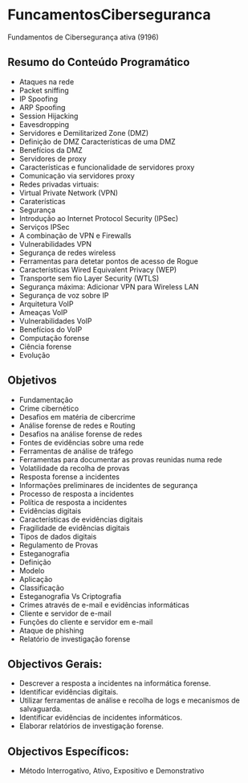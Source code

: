 # FuncamentosCiberseguranca
Fundamentos de Cibersegurança ativa (9196)


## Resumo do Conteúdo Programático
* Ataques na rede
* Packet sniffing
* IP Spoofing
* ARP Spoofing
* Session Hijacking
* Eavesdropping
* Servidores e Demilitarized Zone (DMZ)
* Definição de DMZ Características de uma DMZ
* Benefícios da DMZ
* Servidores de proxy
* Características e funcionalidade de servidores proxy
* Comunicação via servidores proxy
* Redes privadas virtuais:
* Virtual Private Network (VPN)
* Caraterísticas
* Segurança
* Introdução ao Internet Protocol Security (IPSec)
* Serviços IPSec
* A combinação de VPN e Firewalls
* Vulnerabilidades VPN
* Segurança de redes wireless
* Ferramentas para detetar pontos de acesso de Rogue
* Características Wired Equivalent Privacy (WEP)
* Transporte sem fio Layer Security (WTLS)
* Segurança máxima: Adicionar VPN para Wireless LAN
* Segurança de voz sobre IP
* Arquitetura VoIP
* Ameaças VoIP
* Vulnerabilidades VoIP
* Benefícios do VoIP
* Computação forense
* Ciência forense
* Evolução

## Objetivos
* Fundamentação
* Crime cibernético
* Desafios em matéria de cibercrime
* Análise forense de redes e Routing
* Desafios na análise forense de redes
* Fontes de evidências sobre uma rede
* Ferramentas de análise de tráfego
* Ferramentas para documentar as provas reunidas numa rede
* Volatilidade da recolha de provas
* Resposta forense a incidentes
* Informações preliminares de incidentes de segurança
* Processo de resposta a incidentes
* Política de resposta a incidentes
* Evidências digitais
* Características de evidências digitais
* Fragilidade de evidências digitais
* Tipos de dados digitais
* Regulamento de Provas
* Esteganografia
* Definição
* Modelo
* Aplicação
* Classificação
* Esteganografia Vs Criptografia
* Crimes através de e-mail e evidências informáticas
* Cliente e servidor de e-mail
* Funções do cliente e servidor em e-mail
* Ataque de phishing
* Relatório de investigação forense


## Objectivos Gerais:
* Descrever a resposta a incidentes na informática forense.
* Identificar evidências digitais.
* Utilizar ferramentas de análise e recolha de logs e mecanismos de salvaguarda.
* Identificar evidências de incidentes informáticos.
* Elaborar relatórios de investigação forense.

## Objectivos Específicos:
* Método Interrogativo, Ativo, Expositivo e Demonstrativo
